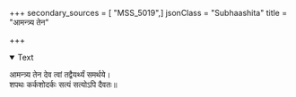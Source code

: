 +++
secondary_sources = [ "MSS_5019",]
jsonClass = "Subhaashita"
title = "आमन्त्र्य तेन"

+++

<details open><summary>Text</summary>

आमन्त्र्य तेन देव त्वां तद्वैयर्थ्यं समर्थये।  
शपथः कर्कशोदर्कः सत्यं सत्योऽपि दैवतः॥
</details>
